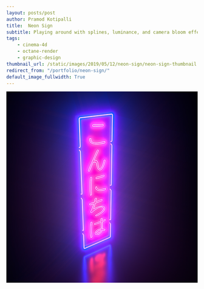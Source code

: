 ```yaml
---
layout: posts/post
author: Pramod Kotipalli
title:  Neon Sign
subtitle: Playing around with splines, luminance, and camera bloom effects
tags:
    - cinema-4d
    - octane-render
    - graphic-design
thumbnail_url: /static/images/2019/05/12/neon-sign/neon-sign-thumbnail.png
redirect_from: "/portfolio/neon-sign/"
default_image_fullwidth: True
---
```


![](/static/images/2019/05/12/neon-sign/neon-sign-thumbnail.png)
